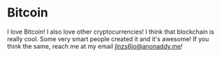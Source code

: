 # Bitcoin

I love Bitcoin! I also love other cryptocurrencies! I think that blockchain is really cool. Some very smart people created it and it's awesome! If you think the same, reach me at my email jlnzs6jo@anonaddy.me!
